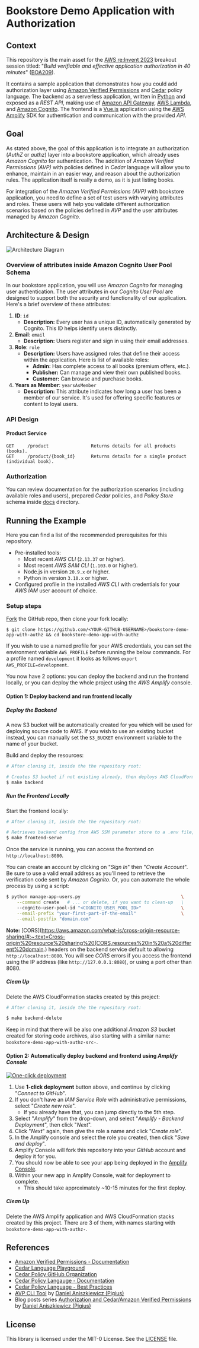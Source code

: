 # Bookstore Demo Application with Authorization

## Context

This repository is the main asset for the [AWS re:Invent 2023](https://reinvent.awsevents.com) breakout session titled: "*Build verifiable and effective application authorization in 40 minutes*" ([BOA209](https://hub.reinvent.awsevents.com/attendee-portal/catalog/?search=boa209)).

It contains a sample application that demonstrates how you could add authorization layer using [Amazon Verified Permissions](https://aws.amazon.com/verified-permissions) and [Cedar](https://www.cedarpolicy.com/en) policy language. The backend as a serverless application, written in [Python](https://www.python.org) and exposed as a *REST API*, making use of [Amazon API Gateway](https://aws.amazon.com/api-gateway), [AWS Lambda](https://aws.amazon.com/lambda), and [Amazon Cognito](https://aws.amazon.com/cognito). The frontend is a [Vue.js](https://docs.amplify.aws/vue) application using the [AWS Amplify](https://docs.amplify.aws) SDK for authentication and communication with the provided *API*.

## Goal

As stated above, the goal of this application is to integrate an authorization (_AuthZ_ or _authz_) layer into a bookstore application, which already uses *Amazon Cognito* for authentication. The addition of *Amazon Verified Permissions (AVP)* with policies defined in *Cedar* language will allow you to enhance, maintain in an easier way, and reason about the authorization rules. The application itself is really a demo, as it is just listing books.

For integration of the *Amazon Verified Permissions (AVP)* with bookstore application, you need to define a set of test users with varying attributes and roles. These users will help you validate different authorization scenarios based on the policies defined in *AVP* and the user attributes managed by *Amazon Cognito*.

## Architecture & Design

![Architecture Diagram](./images/architecture-diagram.png)

### Overview of attributes inside Amazon Cognito User Pool Schema

In our bookstore application, you will use *Amazon Cognito* for managing user authentication. The user attributes in our *Cognito User Pool* are designed to support both the security and functionality of our application. Here's a brief overview of these attributes:

1. **ID**: `id`
   - **Description:** Every user has a unique ID, automatically generated by Cognito. This ID helps identify users distinctly.
2. **Email**: `email`
   - **Description:** Users register and sign in using their email addresses.
3. **Role**: `role`
   - **Description:** Users have assigned roles that define their access within the application. Here is list of available roles:
     - **Admin:** Has complete access to all books (premium offers, etc.).
     - **Publisher:** Can manage and view their own published books.
     - **Customer:** Can browse and purchase books.
4. **Years as Member**: `yearsAsMember`
   - **Description:** This attribute indicates how long a user has been a member of our service. It's used for offering specific features or content to loyal users.

### API Design

#### Product Service

```text
GET     /product                Returns details for all products (books).
GET     /product/{book_id}      Returns details for a single product (individual book).
```

### Authorization

You can review documentation for the authorization scenarios (including available roles and users), prepared *Cedar* policies, and *Policy Store* schema inside [docs](./docs/README.md) directory.

## Running the Example

Here you can find a list of the recommended prerequisites for this repository.

- Pre-installed tools:
  - Most recent *AWS CLI* (`2.13.37` or higher).
  - Most recent *AWS SAM CLI* (`1.103.0` or higher).
  - Node.js in version `20.9.x` or higher.
  - Python in version `3.10.x` or higher.
- Configured profile in the installed *AWS CLI* with credentials for your *AWS IAM* user account of choice.

### Setup steps

[Fork](https://github.com/build-on-aws/bookstore-demo-app-with-authz/fork) the GitHub repo, then clone your fork locally:

```shell
$ git clone https://github.com/<YOUR-GITHUB-USERNAME>/bookstore-demo-app-with-authz && cd bookstore-demo-app-with-authz
```

If you wish to use a named profile for your AWS credentials, you can set the environment variable `AWS_PROFILE` before running the below commands. For a profile named `development` it looks as follows `export AWS_PROFILE=development`.

You now have 2 options: you can deploy the backend and run the frontend locally, or you can deploy the whole project using the *AWS Amplify* console.

#### Option 1: Deploy backend and run frontend locally

##### Deploy the Backend

A new S3 bucket will be automatically created for you which will be used for deploying source code to AWS. If you wish to  use an existing bucket instead, you can manually set the `S3_BUCKET` environment variable to the name of your bucket.

Build and deploy the resources:

```bash
# After cloning it, inside the the repository root:

# Creates S3 bucket if not existing already, then deploys AWS CloudFormation stacks for authentication and product service.
$ make backend
```

##### Run the Frontend Locally

Start the frontend locally:

```bash
# After cloning it, inside the the repository root:

# Retrieves backend config from AWS SSM parameter store to a .env file, then starts service.
$ make frontend-serve
```

Once the service is running, you can access the frontend on `http://localhost:8080`.

You can create an account by clicking on "*Sign In*" then "*Create Account*". Be sure to use a valid email address as you'll need to retrieve the verification code sent by *Amazon Cognito*. Or, you can automate the whole process by using a script:

```bash
$ python manage-app-users.py                                      \
    --command create   # ... or delete, if you want to clean-up   \
    --cognito-user-pool-id "<COGNITO_USER_POOL_ID>"               \
    --email-prefix "your-first-part-of-the-email"                 \
    --email-postfix "domain.com"
```

**Note:** [CORS](https://aws.amazon.com/what-is/cross-origin-resource-sharing/#:~:text=Cross-origin%20resource%20sharing%20(CORS,resources%20in%20a%20different%20domain.) headers on the backend service default to allowing `http://localhost:8080`. You will see *CORS* errors if you access the frontend using the IP address (like `http://127.0.0.1:8080`), or using a port other than 8080.

##### Clean Up

Delete the AWS CloudFormation stacks created by this project:

```bash
# After cloning it, inside the the repository root:

$ make backend-delete
```

Keep in mind that there will be also one additional *Amazon S3* bucket created for storing code archives, also starting with a similar name: `bookstore-demo-app-with-authz-src-`.

#### Option 2: Automatically deploy backend and frontend using *Amplify Console*

[![One-click deployment](https://oneclick.amplifyapp.com/button.svg)](https://console.aws.amazon.com/amplify/home#/deploy?repo=https://github.com/build-on-aws/bookstore-demo-app-with-authz)

1. Use **1-click deployment** button above, and continue by clicking "*Connect to GitHub*".
2. If you don't have an *IAM Service Role* with administrative permissions, select "*Create new role*".
   - If you already have that, you can jump directly to the 5th step.
3. Select "*Amplify*" from the drop-down, and select "*Amplify - Backend Deployment*", then click "*Next*".
4. Click "*Next*" again, then give the role a name and click "*Create role*".
5. In the Amplify console and select the role you created, then click "*Save and deploy*".
6. Amplify Console will fork this repository into your *GitHub* account and deploy it for you.
7. You should now be able to see your app being deployed in the [Amplify Console](https://console.aws.amazon.com/amplify/home).
8. Within your new app in Amplify Console, wait for deployment to complete.
   - This should take approximately ~10-15 minutes for the first deploy.

##### Clean Up

Delete the AWS Amplify application and AWS CloudFormation stacks created by this project. There are 3 of them, with names starting with `bookstore-demo-app-with-authz-`.

## References

- [Amazon Verified Permissions - Documentation](https://docs.aws.amazon.com/verifiedpermissions/latest/userguide/what-is-avp.html)
- [Cedar Language Playground](https://www.cedarpolicy.com/en/playground)
- [Cedar Policy GitHub Organization](https://github.com/cedar-policy)
- [Cedar Policy Langauge - Documentation](https://docs.cedarpolicy.com)
- [Cedar Policy Language - Best Practices](https://docs.cedarpolicy.com/bestpractices/bp-naming-conventions.html)
- [AVP CLI Tool](https://github.com/Pigius/avp-cli) by [Daniel Aniszkiewicz (Pigius)](https://github.com/Pigius)
- Blog posts series [Authorization and Cedar/Amazon Verified Permissions](https://dev.to/aws-builders/authorization-and-cedar-a-new-way-to-manage-permissions-part-i-1nid) by [Daniel Aniszkiewicz (Pigius)](https://dev.to/pigius)

## License

This library is licensed under the MIT-0 License. See the [LICENSE](LICENSE) file.
